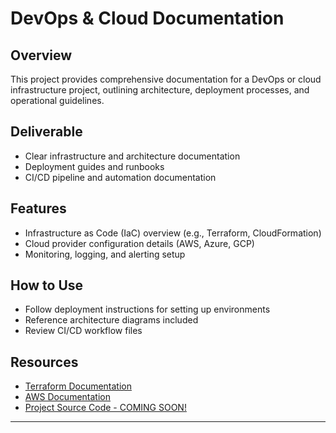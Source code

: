 # DevOps & Cloud Documentation

## Overview  
This project provides comprehensive documentation for a DevOps or cloud infrastructure project, outlining architecture, deployment processes, and operational guidelines.

## Deliverable  
- Clear infrastructure and architecture documentation  
- Deployment guides and runbooks  
- CI/CD pipeline and automation documentation  

## Features  
- Infrastructure as Code (IaC) overview (e.g., Terraform, CloudFormation)  
- Cloud provider configuration details (AWS, Azure, GCP)  
- Monitoring, logging, and alerting setup  

## How to Use  
- Follow deployment instructions for setting up environments  
- Reference architecture diagrams included  
- Review CI/CD workflow files  

## Resources  
- [Terraform Documentation](https://www.terraform.io/docs)  
- [AWS Documentation](https://docs.aws.amazon.com/)  
- [Project Source Code - COMING SOON!](URL)

---